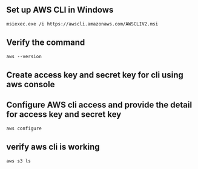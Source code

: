 ## Set up AWS CLI in Windows

    msiexec.exe /i https://awscli.amazonaws.com/AWSCLIV2.msi
    
## Verify the command

    aws --version

## Create access key and secret key for cli using aws console


## Configure AWS cli access and provide the detail for access key and secret key

    aws configure

## verify aws cli is working
    
    aws s3 ls
    
